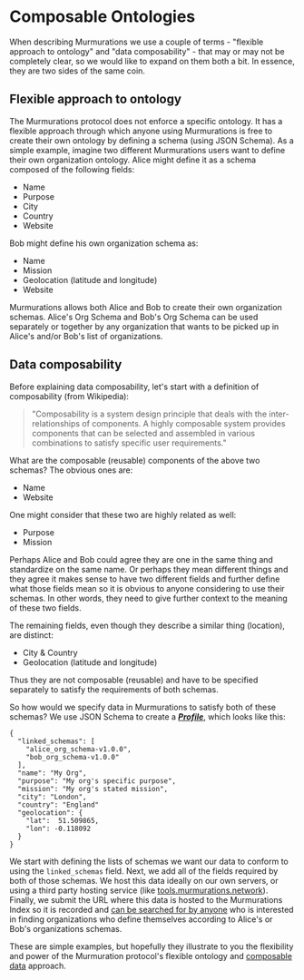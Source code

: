 # Composable Ontologies

When describing Murmurations we use a couple of terms - "flexible approach to ontology" and "data composability" - that may or may not be completely clear, so we would like to expand on them both a bit. In essence, they are two sides of the same coin.

## Flexible approach to ontology

The Murmurations protocol does not enforce a specific ontology. It has a flexible approach through which anyone using Murmurations is free to create their own ontology by defining a schema (using JSON Schema).  As a simple example, imagine two different Murmurations users want to define their own organization ontology. Alice might define it as a schema composed of the following fields:

-	Name
-	Purpose
-	City
-	Country
-	Website

Bob might define his own organization schema as:

-	Name
-	Mission
-	Geolocation (latitude and longitude)
-	Website

Murmurations allows both Alice and Bob to create their own organization schemas. Alice's Org Schema and Bob's Org Schema can be used separately or together by any organization that wants to be picked up in Alice's and/or Bob's list of organizations.

## Data composability

Before explaining data composability, let's start with a definition of composability (from Wikipedia):

> "Composability is a system design principle that deals with the inter-relationships of components. A highly composable system provides components that can be selected and assembled in various combinations to satisfy specific user requirements."

What are the composable (reusable) components of the above two schemas? The obvious ones are:

-	Name
-	Website

One might consider that these two are highly related as well:

-	Purpose
-	Mission

Perhaps Alice and Bob could agree they are one in the same thing and standardize on the same name. Or perhaps they mean different things and they agree it makes sense to have two different fields and further define what those fields mean so it is obvious to anyone considering to use their schemas. In other words, they need to give further context to the meaning of these two fields.

The remaining fields, even though they describe a similar thing (location), are distinct:

-	City & Country
-	Geolocation (latitude and longitude)

Thus they are not composable (reusable) and have to be specified separately to satisfy the requirements of both schemas.

So how would we specify data in Murmurations to satisfy both of these schemas? We use JSON Schema to create a [_**Profile**_](/about/common-terms.html#profile), which looks like this:

```
{
  "linked_schemas": [
    "alice_org_schema-v1.0.0",
    "bob_org_schema-v1.0.0"
  ],
  "name": "My Org",
  "purpose": "My org's specific purpose",
  "mission": "My org's stated mission",
  "city": "London",
  "country": "England"
  "geolocation": {
    "lat":  51.509865,
    "lon": -0.118092
  }
}
```

We start with defining the lists of schemas we want our data to conform to using the `linked_schemas` field. Next, we add all of the fields required by both of those schemas. We host this data ideally on our own servers, or using a third party hosting service (like [tools.murmurations.network](https://tools.murmurations.network/profile-generator)). Finally, we submit the URL where this data is hosted to the Murmurations Index so it is recorded and [can be searched for by anyone](https://tools.murmurations.network/index-explorer?schema=organizations_schema-v1.0.0) who is interested in finding organizations who define themselves according to Alice's or Bob's organizations schemas.

These are simple examples, but hopefully they illustrate to you the flexibility and power of the Murmuration protocol's flexible ontology and [composable data](https://dazuck.substack.com/p/data-composability-what-it-is-why) approach.
